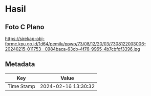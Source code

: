 # Hasil

## Foto C Plano

https://sirekap-obj-formc.kpu.go.id/1d64/pemilu/ppwp/73/08/12/20/03/7308122003006-20240215-011753--0984baca-63cb-4f76-9965-4b7cbfdf3396.jpg


## Metadata

| Key        | Value               |
| ---------- | ------------------- |
| Time Stamp | 2024-02-16 13:30:32 |



